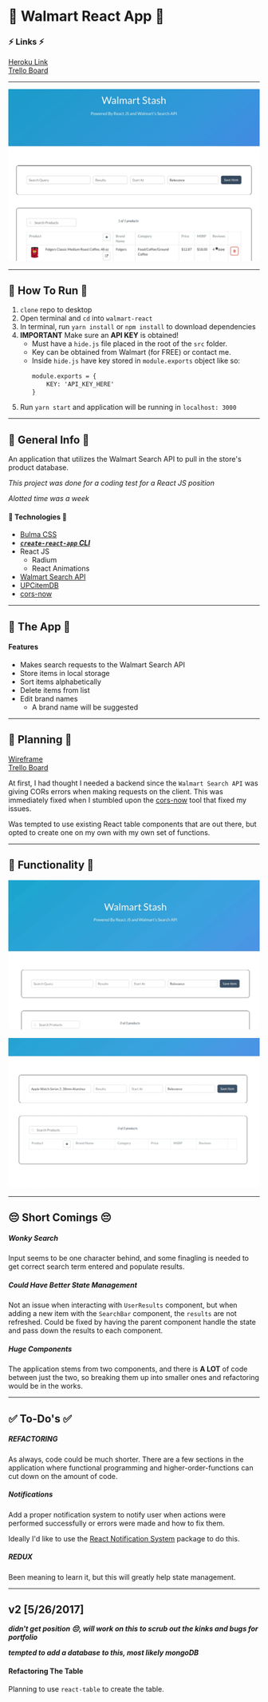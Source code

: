 # :department_store: Walmart React App :department_store:


### :zap: Links :zap:
[Heroku Link](https://walmart-react.herokuapp.com/)  
[Trello Board](https://trello.com/b/Nzh9mvgy/walmart-react)  

***

![splash-img](./readme-imgs/walmart-stash-splash.jpg)  

***

## :running: How To Run :running:

1. `clone` repo to desktop
2. Open terminal and `cd` into `walmart-react`
3. In terminal, run `yarn install` or `npm install` to download dependencies
4. **IMPORTANT** Make sure an **API KEY** is obtained!
    - Must have a `hide.js` file placed in the root of the `src` folder.
    - Key can be obtained from Walmart (for FREE) or contact me.
    - Inside `hide.js` have key stored in `module.exports` object like so:
        ```
        module.exports = {
            KEY: 'API_KEY_HERE'
        }
        ```
5. Run `yarn start` and application will be running in `localhost: 3000`

***

## :book: General Info :book:

An application that utilizes the Walmart Search API to pull in the store's product database.

*This project was done for a coding test for a React JS position*  

*Alotted time was a week*  

#### :floppy_disk: Technologies :floppy_disk:

- [Bulma CSS](http://bulma.io/)
- [***`create-react-app` CLI***](https://github.com/facebookincubator/create-react-app)
- React JS
    - Radium
    - React Animations
- [Walmart Search API](https://developer.walmartlabs.com/docs/read/Search_API)
- [UPCitemDB](http://www.upcitemdb.com/)
- [cors-now](https://cors.now.sh/)

***

## :key: The App :key:

#### Features
- Makes search requests to the Walmart Search API
- Store items in local storage
- Sort items alphabetically
- Delete items from list
- Edit brand names
    - A brand name will be suggested

***

## :pencil: Planning :pencil:

[Wireframe](https://app.moqups.com/indieslap/ilZbWZIs43/view/page/a0d4dc3eb)  
[Trello Board](https://trello.com/b/Nzh9mvgy/walmart-react)  

At first, I had thought I needed a backend since the `Walmart Search API` was giving CORs errors when making requests on the client. This was immediately fixed when I stumbled upon the [cors-now](https://cors.now.sh/) tool that fixed my issues.  

Was tempted to use existing React table components that are out there, but opted to create one on my own with my own set of functions.  

***

## :checkered_flag: Functionality :checkered_flag:

![basic-function](./readme-imgs/walmart-search-land.gif)


![basic-function](./readme-imgs/walmart-stash-edit-delete.gif)

***

## :pensive: Short Comings :pensive:

##### Wonky Search
Input seems to be one character behind, and some finagling is needed to get correct search term entered and populate results.

##### Could Have Better State Management
Not an issue when interacting with `UserResults` component, but when adding a new item with the `SearchBar` component, the `results` are not refreshed. Could be fixed by having the parent component handle the state and pass down the results to each component.

##### Huge Components
The application stems from two components, and there is **A LOT** of code between just the two, so breaking them up into smaller ones and refactoring would be in the works.

***

## :white_check_mark: To-Do's :white_check_mark:

##### **REFACTORING**
As always, code could be much shorter. There are a few sections in the application where functional programming and higher-order-functions can cut down on the amount of code.

##### **Notifications**
Add a proper notification system to notify user when actions were performed successfully or errors were made and how to fix them.

Ideally I'd like to use the [React Notification System](https://github.com/igorprado/react-notification-system) package to do this.

##### **REDUX**
Been meaning to learn it, but this will greatly help state management.

*** 

## v2  [5/26/2017]  

***didn't get position :pensive:, will work on this to scrub out the kinks and bugs for portfolio***  

***tempted to add a database to this, most likely mongoDB***  

#### Refactoring The Table  

Planning to use `react-table` to create the table. 
